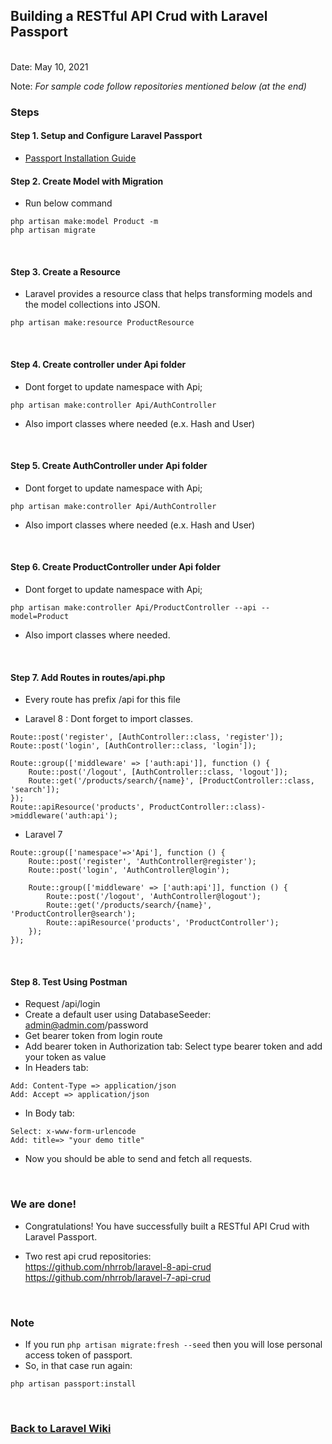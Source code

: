 ## Building a RESTful API Crud with Laravel Passport


<br/>Date: May 10, 2021 <br/>

Note: *For sample code follow repositories mentioned below (at the end)* <br>


### Steps
#### Step 1. **Setup and Configure Laravel Passport** 
- <a href="https://github.com/nhrrob/laravelwiki/blob/master/passport-installation.md" target="_blank">Passport Installation Guide</a>

#### Step 2. Create Model with Migration
- Run below command
```
php artisan make:model Product -m
php artisan migrate
```
<br>

#### Step 3. Create a Resource
- Laravel provides a resource class that helps transforming models and the model collections into JSON. 
```
php artisan make:resource ProductResource
```
<br>


#### Step 4. Create controller under Api folder 
- Dont forget to update namespace with Api;

```
php artisan make:controller Api/AuthController
```
- Also import classes where needed (e.x. Hash and User)
<br>


#### Step 5. Create AuthController under Api folder 
- Dont forget to update namespace with Api;

```
php artisan make:controller Api/AuthController
```
- Also import classes where needed (e.x. Hash and User)
<br>

#### Step 6. Create ProductController under Api folder 
- Dont forget to update namespace with Api;

```
php artisan make:controller Api/ProductController --api --model=Product
```
- Also import classes where needed.
<br>


#### Step 7. Add Routes in routes/api.php 
- Every route has prefix /api for this file

- Laravel 8 : Dont forget to import classes.
```
Route::post('register', [AuthController::class, 'register']);
Route::post('login', [AuthController::class, 'login']);

Route::group(['middleware' => ['auth:api']], function () {
    Route::post('/logout', [AuthController::class, 'logout']);
    Route::get('/products/search/{name}', [ProductController::class, 'search']);
});
Route::apiResource('products', ProductController::class)->middleware('auth:api');
```
- Laravel 7

```
Route::group(['namespace'=>'Api'], function () {
    Route::post('register', 'AuthController@register');
    Route::post('login', 'AuthController@login');
    
    Route::group(['middleware' => ['auth:api']], function () {
        Route::post('/logout', 'AuthController@logout');
        Route::get('/products/search/{name}', 'ProductController@search');
        Route::apiResource('products', 'ProductController');
    });
});
```

<br>

#### Step 8. Test Using Postman
- Request /api/login 
- Create a default user using DatabaseSeeder: admin@admin.com/password
- Get bearer token from login route
- Add bearer token in Authorization tab: Select type bearer token and add your token as value
- In Headers tab: 
```
Add: Content-Type => application/json  
Add: Accept => application/json
```
- In Body tab:
```
Select: x-www-form-urlencode
Add: title=> "your demo title"
```
- Now you should be able to send and fetch all requests.

<br>


### We are done!

- Congratulations! You have successfully built a RESTful API Crud with Laravel Passport. <br>

- Two rest api crud repositories: <br>
<a href="https://github.com/nhrrob/laravel-8-api-crud">https://github.com/nhrrob/laravel-8-api-crud </a> <br>
<a href="https://github.com/nhrrob/laravel-7-api-crud">https://github.com/nhrrob/laravel-7-api-crud</a>

<br>


### Note
- If you run ```php artisan migrate:fresh --seed``` then you will lose personal access token of passport.
- So, in that case run again: 
```
php artisan passport:install 
```
<br>


### <a href='https://github.com/nhrrob/laravelwiki'>Back to Laravel Wiki</a>